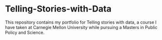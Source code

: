 # Telling-Stories-with-Data
This repository contains my portfolio for Telling stories with data, a course I have taken at Carnegie Mellon University while pursuing a Masters in Public Policy and Science. 
